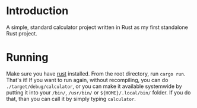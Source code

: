 # Introduction

A simple, standard calculator project written in Rust as my first standalone Rust project.

# Running

Make sure you have [rust](https://rustup.rs/) installed. From the root directory, run `cargo run`. That's it! If you want to run again, without recompiling, you can do `./target/debug/calculator`, or you can make it available systemwide by putting it into your `/bin/`, `/usr/bin/` or `${HOME}/.local/bin/` folder. If you do that, than you can call it by simply typing `calculator`.
